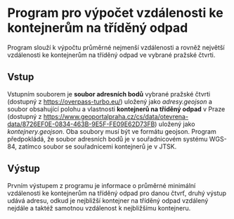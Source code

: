 # Program pro výpočet vzdálenosti ke kontejnerům na tříděný odpad
Program slouží k výpočtu průměrné nejmenší vzdálenosti a rovněž největší vzdálenosti ke kontejnerům na tříděný odpad ve vybrané pražské čtvrti. 
## Vstup 
Vstupním souborem je **soubor adresních bodů** vybrané pražské čtvrti (dostupný z https://overpass-turbo.eu/) 
uložený jako *adresy.geojson* a soubor obsahující polohu a vlastnosti **kontejnerů na tříděný odpad** v Praze 
(dostupný z https://www.geoportalpraha.cz/cs/data/otevrena-data/8726EF0E-0834-463B-9E5F-FE09E62D73FB)
uložený jako *kontejnery.geojson*. Oba soubory musí být ve formátu geojson. 
Program předpokládá, že soubor adresních bodů je v souřadnicovém systému WGS-84, zatímco soubor se souřadnicemi 
kontejnerů je v JTSK. 
## Výstup
Prvním výstupem z programu je informace o průměrné minimální vzdálenosti ke kontejnerům na tříděný odpad
pro danou čtvrť, druhý výstup udává adresu, odkud je nejbližší kontejner na tříděný odpad 
vzdálený nejdále a taktéž samotnou vzdálenost k nejbližšímu kontejneru. 
